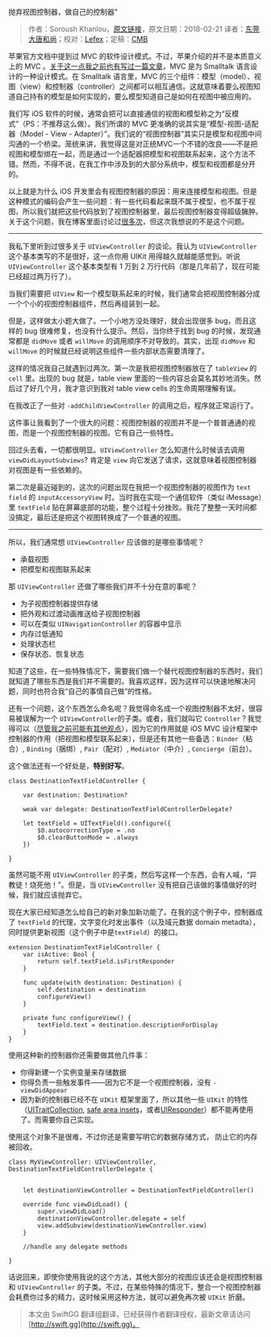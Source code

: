 抛弃视图控制器，做自己的控制器"

> 作者：Soroush Khanlou，[原文链接](http://khanlou.com/2018/02/just-controllers/)，原文日期：2018-02-21
> 译者：[东莞大唐和尚](https://weibo.com/u/5029986118)；校对：[Lefex](https://weibo.com/u/5953150140)；定稿：[CMB](https://github.com/chenmingbiao)
  









苹果官方文档中提到过 MVC 的软件设计模式。不过，苹果介绍的并不是本质意义上的 MVC 。[关于这一点我之前也有写过一篇文章](http://khanlou.com/2014/03/model-view-whatever/)，MVC 是为 Smalltalk 语言设计的一种设计模式。在 Smalltalk 语言里，MVC 的三个组件：模型（model）、视图（view）和控制器（controller）之间都可以相互通信。这就意味着要么视图知道自己持有的模型是如何实现的，要么模型知道自己是如何在视图中被应用的。

我们写 iOS 软件的时候，通常会把可以直接通信的视图和模型称之为“反模式”（PS：不推荐这么做）。我们所谓的 MVC 更准确的说其实是“模型-视图-适配器（Model - View - Adapter）”。我们说的“视图控制器”其实只是模型和视图中间沟通的一个桥梁。笼统来讲，我觉得这是对正统MVC一个不错的改良——不是把视图和模型绑在一起，而是通过一个适配器把模型和视图联系起来，这个方法不错。然而，不得不说，在我工作中涉及到的大部分系统中，模型和视图都是分开的。

以上就是为什么 iOS 开发里会有视图控制器的原因：用来连接模型和视图。但是这种模式的编码会产生一些问题：有一些代码看起来既不属于模型，也不属于视图，所以我们就把这些代码放到了视图控制器里，最后视图控制器变得超级臃肿。关于这个问题，我在博客里面讨论过[很多次](http://khanlou.com/2015/10/coordinators-redux/)，但这次我想说的不是这个问题。



---

我私下里听到过很多关于 `UIViewController` 的谈论。我认为 `UIViewController` 这个基本类写的不是很好，这一点你用 UIKit 用得越久就越能感觉到。听说 `UIViewController` 这个基本类型有 1 万到 2 万行代码（那是几年前了，现在可能已经超过两万行了）。

当我们需要把 `UIView` 和一个模型联系起来的时候，我们通常会把视图控制器分成一个个小的视图控制器组件，然后再组装到一起。

但是，这样做太小题大做了。一个小地方没处理好，就会出现很多 bug，而且这样的 bug 很难修复，也没有什么提示。然后，当你终于找到 bug 的时候，发现通常都是 `didMove` 或者 `willMove` 的调用顺序不对导致的。其实，出现 `didMove` 和 `willMove` 的时候就已经说明这些组件一些内部状态需要清理了。

这样的情况我自己就遇到过两次。第一次是我把视图控制器放在了 `tableView` 的 `cell` 里。出现的 bug 就是，table view 里面的一些内容总会莫名其妙地消失。然后过了好几个月，我才意识到我对 table view cells 的生命周期理解有误。

在我改正了一些对 `-addChildViewController` 的调用之后，程序就正常运行了。

这件事让我看到了一个很大的问题：视图控制器的视图并不是一个普普通通的视图，而是一个视图控制器的视图。它有自己一些特性。

回过头去看，一切都很明显。`UIViewController` 怎么知道什么时候该去调用 `viewDidLayoutSubviews`? 肯定是 `view` 向它发送了请求，这就意味着视图控制器对视图是有一些依赖的。

第二次是最近碰到的，这次的问题出现在我把一个视图控制器的视图作为 `text field` 的 `inputAccessoryView` 时。当时我在实现一个通信软件（类似  iMessage）里 `textField` 贴在屏幕底部的功能，整个过程十分挫败。我花了整整一天时间都没搞定，最后还是把这个视图转换成了一个普通的视图。

---

所以，我们通常想 `UIViewController` 应该做的是哪些事情呢？

- 承载视图
- 把模型和视图联系起来

那 `UIViewController` 还做了哪些我们并不十分在意的事呢？

- 为子视图控制器提供存储
- 把外观和过渡动画推送给子视图控制器
- 可以在类似 `UINavigationController` 的容器中显示
- 内存过低通知
- 处理状态栏
- 保存状态、恢复状态

知道了这些，在一些特殊情况下，需要我们做一个替代视图控制器的东西时，我们就知道了哪些东西是我们并不需要的。我喜欢这样，因为这样可以快速地解决问题，同时也符合我“自己的事情自己做”的性格。

还有一个问题，这个东西怎么命名呢？我觉得命名成一个视图控制器不太好，很容易被误解为一个 `UIViewController`的子类。或者，我们就叫它 `Controller`？我觉得可以（[尽管我之前可能有其他观点](http://khanlou.com/2014/11/a-controller-by-any-other-name/)），因为它的作用就是 iOS MVC 设计框架中控制器的作用（把视图和模型联系起来），但是还有其他一些备选：`Binder`（粘合）, `Binding`（捆绑）, `Pair`（配对）, `Mediator`（中介）, `Concierge`（前台）。

这个做法还有一个好处是，**特别好写**。

    
    class DestinationTextFieldController {
    
        var destination: Destination?
    
        weak var delegate: DestinationTextFieldControllerDelegate?
    
        let textField = UITextField().configure({
            $0.autocorrectionType = .no
            $0.clearButtonMode = .always
        })
        
    }

虽然可能不用 `UIViewController` 的子类，然后写这样一个东西，会有人喊，“异教徒！烧死他！”。但是，当 `UIViewController` 没有把自己该做的事情做好的时候，我们就应该抛弃它。

现在大家已经知道怎么给自己的新对象加新功能了。在我的这个例子中，控制器成了 `textField` 的代理，文字变化时发出事件（以及域元数据 domain metadta），同时提供更新视图（这个例子中是`textField`）的接口。

    
    extension DestinationTextFieldController {
    	var isActive: Bool {
    		return self.textField.isFirstResponder
    	}
    
    	func update(with destination: Destination) {
    		self.destination = destination
    		configureView()
    	}
    	
    	private func configureView() {
    		textField.text = destination.descriptionForDisplay
    	}
    }

使用这种新的控制器你还需要做其他几件事：

- 你得新建一个实例变量来存储数据
- 你得负责一些触发事件——因为它不是一个视图控制器，没有 `-viewDidAppear`
- 因为新的控制器已经不在 `UIKit` 框架里面了，所以其他一些 `UIKit` 的特性（[UITraitCollection](https://developer.apple.com/documentation/uikit/uitraitcollection), [safe area insets](https://developer.apple.com/documentation/uikit/uiview/positioning_content_relative_to_the_safe_area)，或者[UIResponder](https://developer.apple.com/documentation/uikit/uiresponder)）都不能再使用了。而需要你自己实现。

使用这个对象不是很难，不过你还是需要写明它的数据存储方式， 防止它的内存被回收。

    
    class MyViewController: UIViewController, DestinationTextFieldControllerDelegate {
    
    
    	let destinationViewController = DestinationTextFieldController()
    	
    	override func viewDidLoad() {
    		super.viewDidLoad()
    		destinationViewController.delegate = self
    		view.addSubview(destinationViewController.view)
    	}
    	
    	//handle any delegate methods
    
    }

话说回来，即使你使用我说的这个方法，其他大部分的视图应该还会是视图控制器和 `UIViewController` 的子类。不过，在某些特殊的情况下，整合一个视图控制器会耗费你过多的精力，这时候采用这种方法，就可以避免再次被 `UIKit` 折磨。

> 本文由 SwiftGG 翻译组翻译，已经获得作者翻译授权，最新文章请访问 [http://swift.gg](http://swift.gg)。